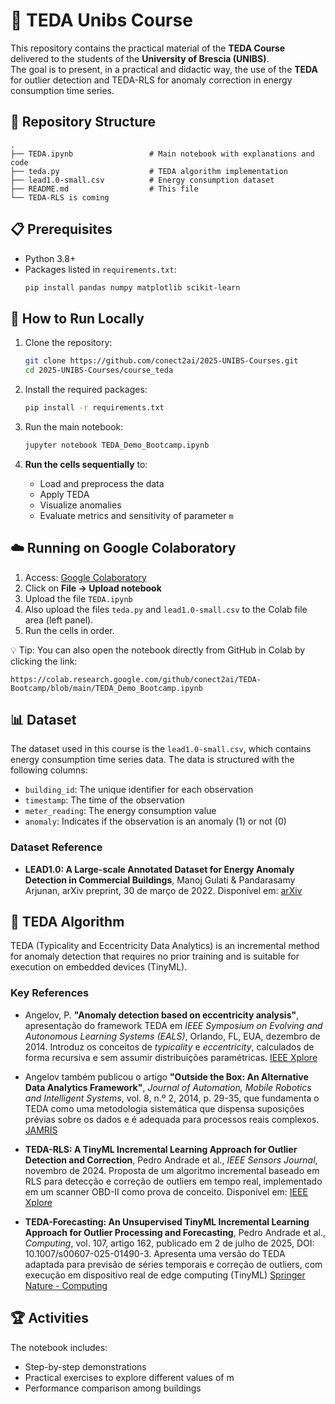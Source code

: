 # 🧠 TEDA Unibs Course

This repository contains the practical material of the **TEDA Course** delivered to the students of the **University of Brescia (UNIBS)**.  
The goal is to present, in a practical and didactic way, the use of the **TEDA** for outlier detection and TEDA-RLS for anomaly correction in energy consumption time series.

## 📂 Repository Structure

```
.
├── TEDA.ipynb                 # Main notebook with explanations and code
├── teda.py                    # TEDA algorithm implementation
├── lead1.0-small.csv          # Energy consumption dataset
├── README.md                  # This file
└── TEDA-RLS is coming
```

## 📋 Prerequisites

- Python 3.8+
- Packages listed in `requirements.txt`:
  ```bash
  pip install pandas numpy matplotlib scikit-learn
  ```

## 🚀 How to Run Locally

1. Clone the repository:
   ```bash
   git clone https://github.com/conect2ai/2025-UNIBS-Courses.git
   cd 2025-UNIBS-Courses/course_teda
   ```

2. Install the required packages:
   ```bash
   pip install -r requirements.txt
   ```

3. Run the main notebook:
   ```bash
   jupyter notebook TEDA_Demo_Bootcamp.ipynb
   ```

4.	**Run the cells sequentially** to:
    -	Load and preprocess the data
    -	Apply TEDA
    -	Visualize anomalies
    -	Evaluate metrics and sensitivity of parameter `m`

## ☁️ Running on Google Colaboratory

1.	Access: [Google Colaboratory](https://colab.research.google.com/)
2.	Click on **File → Upload notebook**
3.	Upload the file `TEDA.ipynb`
4.	Also upload the files `teda.py` and `lead1.0-small.csv` to the Colab file area (left panel).
5.	Run the cells in order.

💡 Tip: You can also open the notebook directly from GitHub in Colab by clicking the link:
```
https://colab.research.google.com/github/conect2ai/TEDA-Bootcamp/blob/main/TEDA_Demo_Bootcamp.ipynb
```

## 📊 Dataset

The dataset used in this course is the `lead1.0-small.csv`, which contains energy consumption time series data. The data is structured with the following columns:

- `building_id`: The unique identifier for each observation
- `timestamp`: The time of the observation
- `meter_reading`: The energy consumption value
- `anomaly`: Indicates if the observation is an anomaly (1) or not (0)

### Dataset Reference

- **LEAD1.0: A Large-scale Annotated Dataset for Energy Anomaly Detection in Commercial Buildings**, Manoj Gulati & Pandarasamy Arjunan, arXiv preprint, 30 de março de 2022. Disponível em: [arXiv](https://arxiv.org/abs/2203.17256)

## 🧩 TEDA Algorithm

TEDA (Typicality and Eccentricity Data Analytics) is an incremental method for anomaly detection that requires no prior training and is suitable for execution on embedded devices (TinyML).

### Key References

- Angelov, P. **"Anomaly detection based on eccentricity analysis"**, apresentação do framework TEDA em *IEEE Symposium on Evolving and Autonomous Learning Systems (EALS)*, Orlando, FL, EUA, dezembro de 2014. Introduz os conceitos de *typicality* e *eccentricity*, calculados de forma recursiva e sem assumir distribuições paramétricas.  [IEEE Xplore](https://ieeexplore.ieee.org/document/7009497) 

- Angelov também publicou o artigo **"Outside the Box: An Alternative Data Analytics Framework"**, *Journal of Automation, Mobile Robotics and Intelligent Systems*, vol. 8, n.º 2, 2014, p. 29-35, que fundamenta o TEDA como uma metodologia sistemática que dispensa suposições prévias sobre os dados e é adequada para processos reais complexos.  [JAMRIS](https://www.jamris.org/index.php/JAMRIS/article/view/299)


- **TEDA-RLS: A TinyML Incremental Learning Approach for Outlier Detection and Correction**, Pedro Andrade et al., *IEEE Sensors Journal*, novembro de 2024. Proposta de um algoritmo incremental baseado em RLS para detecção e correção de outliers em tempo real, implementado em um scanner OBD-II como prova de conceito. Disponível em: [IEEE Xplore](https://ieeexplore.ieee.org/abstract/document/10682534)

- **TEDA-Forecasting: An Unsupervised TinyML Incremental Learning Approach for Outlier Processing and Forecasting**, Pedro Andrade et al., *Computing*, vol. 107, artigo 162, publicado em 2 de julho de 2025, DOI: 10.1007/s00607-025-01490-3. Apresenta uma versão do TEDA adaptada para previsão de séries temporais e correção de outliers, com execução em dispositivo real de edge computing (TinyML)  [Springer Nature - Computing](https://link.springer.com/article/10.1007/s00607-025-01490-3)

## 🏆 Activities

The notebook includes:
- Step-by-step demonstrations
- Practical exercises to explore different values of m
- Performance comparison among buildings